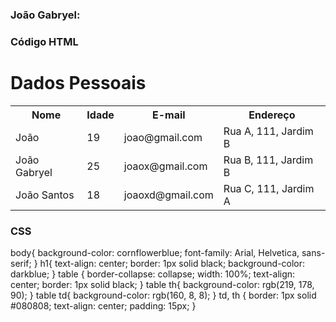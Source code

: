 ### João Gabryel:
### Código HTML
<!DOCTYPE html>
<html lang="en">

<head>
    <meta charset="UTF-8">
    <meta name="viewport" content="width=device-width, initial-scale=1.0">
    <title>Tabela</title>
    <link rel="stylesheet" href="style.css">
</head>

<body>
    <h1>Dados Pessoais</h1>
    <table>
        <tr>
            <th> Nome </th>
            <th> Idade </th>
            <th> E-mail </th>
            <th> Endereço </th>
        </tr>
        <tr>
            <td>João</td>
            <td>19</td>
            <td>joao@gmail.com</td>
            <td>Rua A, 111, Jardim B</td>
        </tr>
        <tr>
            <td>João Gabryel</td>
            <td>25</td>
            <td>joaox@gmail.com</td>
            <td>Rua B, 111, Jardim B</td>
        </tr>
        <tr>
            <td>João Santos</td>
            <td>18</td>
            <td>joaoxd@gmail.com</td>
            <td>Rua C, 111, Jardim A</td>
        </tr>
    </table>
</body>

</html>

### CSS
body{
    background-color: cornflowerblue;
    font-family: Arial, Helvetica, sans-serif;
}
h1{
    text-align: center;
    border: 1px solid black;
    background-color: darkblue;
}
table {
    border-collapse: collapse;
    width: 100%;
    text-align: center;
    border: 1px solid black;
}
table th{
    background-color: rgb(219, 178, 90);
}
table td{
    background-color: rgb(160, 8, 8);
}
td, th {
    border: 1px solid #080808;
    text-align: center;
    padding: 15px;
}

  